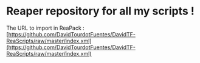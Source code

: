# Reaper repository for all my scripts !
The URL to import in ReaPack : [https://github.com/DavidTourdotFuentes/DavidTF-ReaScripts/raw/master/index.xml](https://github.com/DavidTourdotFuentes/DavidTF-ReaScripts/raw/master/index.xml)
